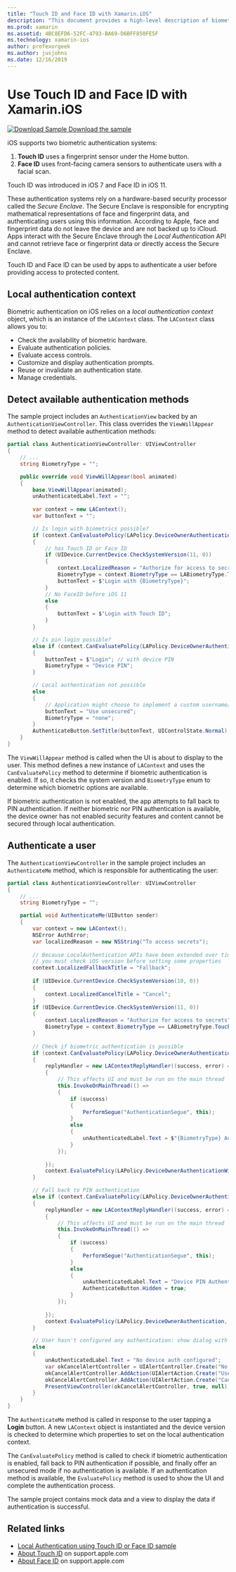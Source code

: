 ```yaml
---
title: "Touch ID and Face ID with Xamarin.iOS"
description: "This document provides a high-level description of biometric authentication in iOS."
ms.prod: xamarin
ms.assetid: 4BC8EFD6-52FC-4793-BA69-D6BFF850FE5F
ms.technology: xamarin-ios
author: profexorgeek
ms.author: jusjohns
ms.date: 12/16/2019
---
```


# Use Touch ID and Face ID with Xamarin.iOS

[![Download Sample](~/media/shared/download.png) Download the sample](https://docs.microsoft.com/samples/xamarin/ios-samples/ios11-faceidsample/)

iOS supports two biometric authentication systems:

1. **Touch ID** uses a fingerprint sensor under the Home button.
1. **Face ID** uses front-facing camera sensors to authenticate users with a facial scan.

Touch ID was introduced in iOS 7 and Face ID in iOS 11.

These authentication systems rely on a hardware-based security processor called the _Secure Enclave_. The Secure Enclave is responsible for encrypting mathematical representations of face and fingerprint data, and authenticating users using this information. According to Apple, face and fingerprint data do not leave the device and are not backed up to iCloud. Apps interact with the Secure Enclave through the _Local Authentication_ API and cannot retrieve face or fingerprint data or directly access the Secure Enclave.

Touch ID and Face ID can be used by apps to authenticate a user before providing access to protected content.

## Local authentication context

Biometric authentication on iOS relies on a _local authentication context_ object, which is an instance of the `LAContext` class. The `LAContext` class allows you to:

- Check the availability of biometric hardware.
- Evaluate authentication policies.
- Evaluate access controls.
- Customize and display authentication prompts.
- Reuse or invalidate an authentication state.
- Manage credentials.

## Detect available authentication methods

The sample project includes an `AuthenticationView` backed by an `AuthenticationViewController`. This class overrides the `ViewWillAppear` method to detect available authentication methods:

```csharp
partial class AuthenticationViewController: UIViewController
{
    // ...
    string BiometryType = "";

    public override void ViewWillAppear(bool animated)
    {
        base.ViewWillAppear(animated);
        unAuthenticatedLabel.Text = "";
    
        var context = new LAContext();
        var buttonText = "";

        // Is login with biometrics possible?
        if (context.CanEvaluatePolicy(LAPolicy.DeviceOwnerAuthenticationWithBiometrics, out var authError1))
        {
            // has Touch ID or Face ID
            if (UIDevice.CurrentDevice.CheckSystemVersion(11, 0))
            {
                context.LocalizedReason = "Authorize for access to secrets"; // iOS 11
                BiometryType = context.BiometryType == LABiometryType.TouchId ? "Touch ID" : "Face ID";
                buttonText = $"Login with {BiometryType}";
            }
            // No FaceID before iOS 11
            else
            {
                buttonText = $"Login with Touch ID";
            }
        }

        // Is pin login possible?
        else if (context.CanEvaluatePolicy(LAPolicy.DeviceOwnerAuthentication, out var authError2))
        {
            buttonText = $"Login"; // with device PIN
            BiometryType = "Device PIN";
        }

        // Local authentication not possible
        else
        {
            // Application might choose to implement a custom username/password
            buttonText = "Use unsecured";
            BiometryType = "none";
        }
        AuthenticateButton.SetTitle(buttonText, UIControlState.Normal);
    }
}
```

The `ViewWillAppear` method is called when the UI is about to display to the user. This method defines a new instance of `LAContext` and uses the `CanEvaluatePolicy` method to determine if biometric authentication is enabled. If so, it checks the system version and `BiometryType` enum to determine which biometric options are available.

If biometric authentication is not enabled, the app attempts to fall back to PIN authentication. If neither biometric nor PIN authentication is available, the device owner has not enabled security features and content cannot be secured through local authentication.

## Authenticate a user

The `AuthenticationViewController` in the sample project includes an `AuthenticateMe` method, which is responsible for authenticating the user:

```csharp
partial class AuthenticationViewController: UIViewController
{
    // ...
    string BiometryType = "";

    partial void AuthenticateMe(UIButton sender)
    {
        var context = new LAContext();
        NSError AuthError;
        var localizedReason = new NSString("To access secrets");
    
        // Because LocalAuthentication APIs have been extended over time,
        // you must check iOS version before setting some properties
        context.LocalizedFallbackTitle = "Fallback";
    
        if (UIDevice.CurrentDevice.CheckSystemVersion(10, 0))
        {
            context.LocalizedCancelTitle = "Cancel";
        }
        if (UIDevice.CurrentDevice.CheckSystemVersion(11, 0))
        {
            context.LocalizedReason = "Authorize for access to secrets";
            BiometryType = context.BiometryType == LABiometryType.TouchId ? "TouchID" : "FaceID";
        }
    
        // Check if biometric authentication is possible
        if (context.CanEvaluatePolicy(LAPolicy.DeviceOwnerAuthenticationWithBiometrics, out AuthError))
        {
            replyHandler = new LAContextReplyHandler((success, error) =>
            {
                // This affects UI and must be run on the main thread
                this.InvokeOnMainThread(() =>
                {
                    if (success)
                    {
                        PerformSegue("AuthenticationSegue", this);
                    }
                    else
                    {
                        unAuthenticatedLabel.Text = $"{BiometryType} Authentication Failed";
                    }
                });
    
            });
            context.EvaluatePolicy(LAPolicy.DeviceOwnerAuthenticationWithBiometrics, localizedReason, replyHandler);
        }

        // Fall back to PIN authentication
        else if (context.CanEvaluatePolicy(LAPolicy.DeviceOwnerAuthentication, out AuthError))
        {
            replyHandler = new LAContextReplyHandler((success, error) =>
            {
                // This affects UI and must be run on the main thread
                this.InvokeOnMainThread(() =>
                {
                    if (success)
                    {
                        PerformSegue("AuthenticationSegue", this);
                    }
                    else
                    {
                        unAuthenticatedLabel.Text = "Device PIN Authentication Failed";
                        AuthenticateButton.Hidden = true;
                    }
                });
    
            });
            context.EvaluatePolicy(LAPolicy.DeviceOwnerAuthentication, localizedReason, replyHandler);
        }

        // User hasn't configured any authentication: show dialog with options
        else
        {
            unAuthenticatedLabel.Text = "No device auth configured";
            var okCancelAlertController = UIAlertController.Create("No authentication", "This device does't have authentication configured.", UIAlertControllerStyle.Alert);
            okCancelAlertController.AddAction(UIAlertAction.Create("Use unsecured", UIAlertActionStyle.Default, alert => PerformSegue("AuthenticationSegue", this)));
            okCancelAlertController.AddAction(UIAlertAction.Create("Cancel", UIAlertActionStyle.Cancel, alert => Console.WriteLine("Cancel was clicked")));
            PresentViewController(okCancelAlertController, true, null);
        }
    } 
}
```

The `AuthenticateMe` method is called in response to the user tapping a **Login** button. A new `LAContext` object is instantiated and the device version is checked to determine which properties to set on the local authentication context.

The `CanEvaluatePolicy` method is called to check if biometric authentication is enabled, fall back to PIN authentication if possible, and finally offer an unsecured mode if no authentication is available. If an authentication method is available, the `EvaluatePolicy` method is used to show the UI and complete the authentication process.

The sample project contains mock data and a view to display the data if authentication is successful.

## Related links

- [Local Authentication using Touch ID or Face ID sample](https://docs.microsoft.com/samples/xamarin/ios-samples/ios11-faceidsample/)
- [About Touch ID](https://support.apple.com/en-us/HT204587) on support.apple.com
- [About Face ID](https://support.apple.com/en-us/HT208108) on support.apple.com
